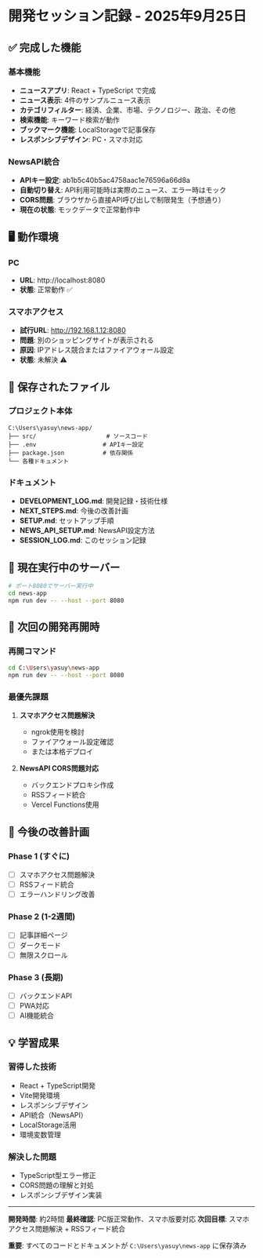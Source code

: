 # 開発セッション記録 - 2025年9月25日

## ✅ 完成した機能

### 基本機能
- **ニュースアプリ**: React + TypeScript で完成
- **ニュース表示**: 4件のサンプルニュース表示
- **カテゴリフィルター**: 経済、企業、市場、テクノロジー、政治、その他
- **検索機能**: キーワード検索が動作
- **ブックマーク機能**: LocalStorageで記事保存
- **レスポンシブデザイン**: PC・スマホ対応

### NewsAPI統合
- **APIキー設定**: ab1b5c40b5ac4758aac1e76596a66d8a
- **自動切り替え**: API利用可能時は実際のニュース、エラー時はモック
- **CORS問題**: ブラウザから直接API呼び出しで制限発生（予想通り）
- **現在の状態**: モックデータで正常動作中

## 🖥️ 動作環境

### PC
- **URL**: http://localhost:8080
- **状態**: 正常動作 ✅

### スマホアクセス
- **試行URL**: http://192.168.1.12:8080
- **問題**: 別のショッピングサイトが表示される
- **原因**: IPアドレス競合またはファイアウォール設定
- **状態**: 未解決 ⚠️

## 📁 保存されたファイル

### プロジェクト本体
```
C:\Users\yasuy\news-app/
├── src/                    # ソースコード
├── .env                   # APIキー設定
├── package.json           # 依存関係
└── 各種ドキュメント
```

### ドキュメント
- **DEVELOPMENT_LOG.md**: 開発記録・技術仕様
- **NEXT_STEPS.md**: 今後の改善計画
- **SETUP.md**: セットアップ手順
- **NEWS_API_SETUP.md**: NewsAPI設定方法
- **SESSION_LOG.md**: このセッション記録

## 🔧 現在実行中のサーバー

```bash
# ポート8080でサーバー実行中
cd news-app
npm run dev -- --host --port 8080
```

## 📝 次回の開発再開時

### 再開コマンド
```bash
cd C:\Users\yasuy\news-app
npm run dev -- --host --port 8080
```

### 最優先課題
1. **スマホアクセス問題解決**
   - ngrok使用を検討
   - ファイアウォール設定確認
   - または本格デプロイ

2. **NewsAPI CORS問題対応**
   - バックエンドプロキシ作成
   - RSSフィード統合
   - Vercel Functions使用

## 🚀 今後の改善計画

### Phase 1 (すぐに)
- [ ] スマホアクセス問題解決
- [ ] RSSフィード統合
- [ ] エラーハンドリング改善

### Phase 2 (1-2週間)
- [ ] 記事詳細ページ
- [ ] ダークモード
- [ ] 無限スクロール

### Phase 3 (長期)
- [ ] バックエンドAPI
- [ ] PWA対応
- [ ] AI機能統合

## 💡 学習成果

### 習得した技術
- React + TypeScript開発
- Vite開発環境
- レスポンシブデザイン
- API統合（NewsAPI）
- LocalStorage活用
- 環境変数管理

### 解決した問題
- TypeScript型エラー修正
- CORS問題の理解と対処
- レスポンシブデザイン実装

---

**開発時間**: 約2時間
**最終確認**: PC版正常動作、スマホ版要対応
**次回目標**: スマホアクセス問題解決 + RSSフィード統合

**重要**: すべてのコードとドキュメントが `C:\Users\yasuy\news-app` に保存済み